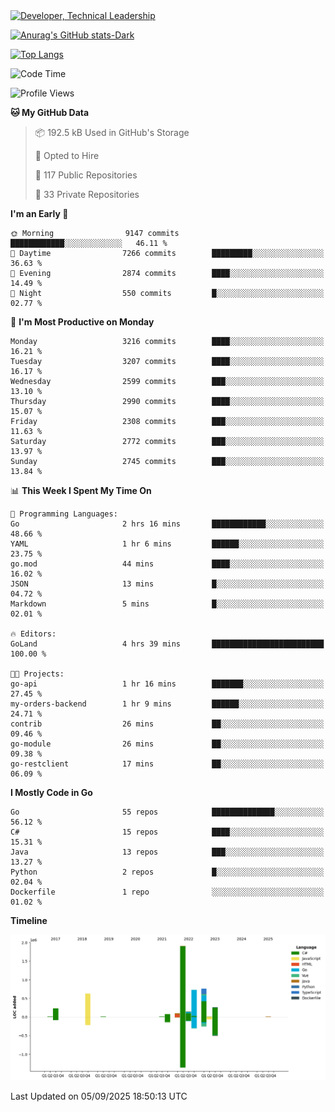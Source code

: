 <div>
  <a href="https://www.linkedin.com/in/arielpineiro/" target="_blank" rel="nofollow noopener noreferrer">
    <img src="https://img.shields.io/badge/-LinkedIn-%230077B5?style=for-the-badge&logo=linkedin&logoColor=white" alt="Developer, Technical Leadership" title="Ariel Piñeiro">
  </a>
</div>

[![Anurag's GitHub stats-Dark](https://github-readme-stats.vercel.app/api?username=arielsrv&show_icons=true&theme=dark#gh-dark-mode-only)](https://github.com/anuraghazra/github-readme-stats#gh-dark-mode-only)

[![Top Langs](https://github-readme-stats.vercel.app/api/top-langs/?username=arielsrv&layout=compact&langs_count=10&theme=dark#gh-dark-mode-only)](https://github.com/anuraghazra/github-readme-stats&theme=dark#gh-dark-mode-only)

<!--START_SECTION:waka-->
![Code Time](http://img.shields.io/badge/Code%20Time-1%2C385%20hrs%2045%20mins-blue)

![Profile Views](http://img.shields.io/badge/Profile%20Views-3-blue)

**🐱 My GitHub Data** 

> 📦 192.5 kB Used in GitHub's Storage 
 > 
> 💼 Opted to Hire
 > 
> 📜 117 Public Repositories 
 > 
> 🔑 33 Private Repositories 
 > 
**I'm an Early 🐤** 

```text
🌞 Morning                9147 commits        ████████████░░░░░░░░░░░░░   46.11 % 
🌆 Daytime                7266 commits        █████████░░░░░░░░░░░░░░░░   36.63 % 
🌃 Evening                2874 commits        ████░░░░░░░░░░░░░░░░░░░░░   14.49 % 
🌙 Night                  550 commits         █░░░░░░░░░░░░░░░░░░░░░░░░   02.77 % 
```
📅 **I'm Most Productive on Monday** 

```text
Monday                   3216 commits        ████░░░░░░░░░░░░░░░░░░░░░   16.21 % 
Tuesday                  3207 commits        ████░░░░░░░░░░░░░░░░░░░░░   16.17 % 
Wednesday                2599 commits        ███░░░░░░░░░░░░░░░░░░░░░░   13.10 % 
Thursday                 2990 commits        ████░░░░░░░░░░░░░░░░░░░░░   15.07 % 
Friday                   2308 commits        ███░░░░░░░░░░░░░░░░░░░░░░   11.63 % 
Saturday                 2772 commits        ███░░░░░░░░░░░░░░░░░░░░░░   13.97 % 
Sunday                   2745 commits        ███░░░░░░░░░░░░░░░░░░░░░░   13.84 % 
```


📊 **This Week I Spent My Time On** 

```text
💬 Programming Languages: 
Go                       2 hrs 16 mins       ████████████░░░░░░░░░░░░░   48.66 % 
YAML                     1 hr 6 mins         ██████░░░░░░░░░░░░░░░░░░░   23.75 % 
go.mod                   44 mins             ████░░░░░░░░░░░░░░░░░░░░░   16.02 % 
JSON                     13 mins             █░░░░░░░░░░░░░░░░░░░░░░░░   04.72 % 
Markdown                 5 mins              █░░░░░░░░░░░░░░░░░░░░░░░░   02.01 % 

🔥 Editors: 
GoLand                   4 hrs 39 mins       █████████████████████████   100.00 % 

🐱‍💻 Projects: 
go-api                   1 hr 16 mins        ███████░░░░░░░░░░░░░░░░░░   27.45 % 
my-orders-backend        1 hr 9 mins         ██████░░░░░░░░░░░░░░░░░░░   24.71 % 
contrib                  26 mins             ██░░░░░░░░░░░░░░░░░░░░░░░   09.46 % 
go-module                26 mins             ██░░░░░░░░░░░░░░░░░░░░░░░   09.38 % 
go-restclient            17 mins             ██░░░░░░░░░░░░░░░░░░░░░░░   06.09 % 
```

**I Mostly Code in Go** 

```text
Go                       55 repos            ██████████████░░░░░░░░░░░   56.12 % 
C#                       15 repos            ████░░░░░░░░░░░░░░░░░░░░░   15.31 % 
Java                     13 repos            ███░░░░░░░░░░░░░░░░░░░░░░   13.27 % 
Python                   2 repos             █░░░░░░░░░░░░░░░░░░░░░░░░   02.04 % 
Dockerfile               1 repo              ░░░░░░░░░░░░░░░░░░░░░░░░░   01.02 % 
```



**Timeline**

![Lines of Code chart](https://raw.githubusercontent.com/arielsrv/arielsrv/main/assets/bar_graph.png)


 Last Updated on 05/09/2025 18:50:13 UTC
<!--END_SECTION:waka-->
